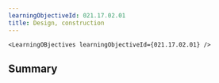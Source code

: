 ```yaml
---
learningObjectiveId: 021.17.02.01
title: Design, construction
---
```


```tsx eval
<LearningOBjectives learningObjectiveId={021.17.02.01} />
```

## Summary
